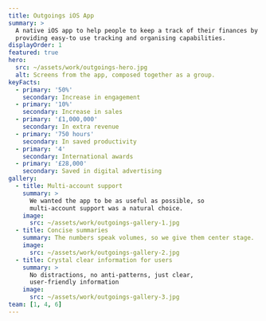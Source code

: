 ```yaml
---
title: Outgoings iOS App
summary: >
  A native iOS app to help people to keep a track of their finances by 
  providing easy-to use tracking and organising capabilities.
displayOrder: 1
featured: true
hero:
  src: ~/assets/work/outgoings-hero.jpg
  alt: Screens from the app, composed together as a group.
keyFacts:
  - primary: '50%'
    secondary: Increase in engagement
  - primary: '10%'
    secondary: Increase in sales
  - primary: '£1,000,000'
    secondary: In extra revenue
  - primary: '750 hours'
    secondary: In saved productivity
  - primary: '4'
    secondary: International awards
  - primary: '£28,000'
    secondary: Saved in digital advertising
gallery:
  - title: Multi-account support
    summary: >
      We wanted the app to be as useful as possible, so
      multi-account support was a natural choice.
    image:
      src: ~/assets/work/outgoings-gallery-1.jpg
  - title: Concise summaries
    summary: The numbers speak volumes, so we give them center stage.
    image:
      src: ~/assets/work/outgoings-gallery-2.jpg
  - title: Crystal clear information for users
    summary: >
      No distractions, no anti-patterns, just clear,
      user-friendly information
    image:
      src: ~/assets/work/outgoings-gallery-3.jpg
team: [1, 4, 6]
---
```

